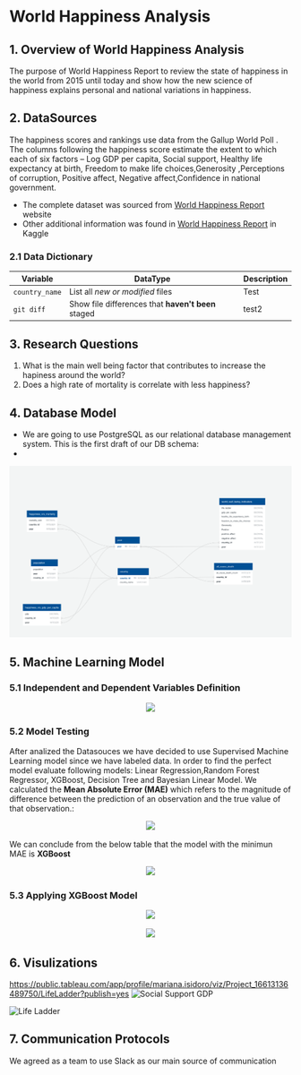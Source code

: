# World Happiness Analysis

## 1. Overview of World Happiness Analysis

The purpose of World Happiness Report to review the state of happiness in the world from 2015 until today and show how the new science of happiness explains personal and national variations in happiness.


##  2. DataSources

The happiness scores and rankings use data from the Gallup World Poll . The columns following the happiness score estimate the extent to which each of six factors – Log GDP per capita, Social support, Healthy life expectancy at birth, Freedom to make life choices,Generosity ,Perceptions of corruption, Positive affect, Negative affect,Confidence in national government.

* The complete dataset was sourced from [World Happiness Report](https://worldhappiness.report/ed/2022/#appendices-and-data) website
* Other additional information was found in [World Happiness Report](https://worldhappiness.report/ed/2022/#appendices-and-data) in Kaggle

### 2.1 Data Dictionary

| Variable | DataType | Description |
| -------- | -------- | ----------- |
| `country_name` | List all *new or modified* files | Test |
| `git diff` | Show file differences that **haven't been** staged |  test2|

## 3. Research Questions

1. What is the main well being factor that contributes to increase the hapiness around the world?
2. Does a high rate of mortality is correlate with less happiness?

## 4.  Database Model

 * We are going to use PostgreSQL as our relational database management system. This is the first draft of our DB schema: 
 * 
<p align="center">
  <img  src="db_squema_draft1.png" >
</p>


## 5. Machine Learning Model
### 5.1 Independent and Dependent Variables Definition
<p align="center">
  <img  src="Resources/ML1" >
</p>

### 5.2 Model Testing
 After analized the Datasouces we have decided to use Supervised Machine Learning model since we have labeled data. In order to find the perfect model evaluate following models: Linear Regression,Random Forest Regressor, XGBoost, Decision Tree and Bayesian Linear Model. We calculated the **Mean Absolute Error (MAE)** which refers to the magnitude of difference between the prediction of an observation and the true value of that observation.:

<p align="center">
  <img  src="Resources/ML2" >
</p>
 
 We can conclude from the below table that the model with the minimun MAE is **XGBoost**
 
 <p align="center">
  <img  src="Resources/ML3" >
</p>
 
### 5.3 Applying XGBoost Model

<p align="center">
  <img  src="Resources/ML4" >
</p>
<p align="center">
  <img  src="Resources/ML5" >
</p>


## 6. Visulizations
https://public.tableau.com/app/profile/mariana.isidoro/viz/Project_16613136489750/LifeLadder?publish=yes
![Social Support GDP](https://user-images.githubusercontent.com/102998228/187049204-96c96155-9b1c-4bdc-90a1-e6c206e923dd.PNG)

![Life Ladder](https://user-images.githubusercontent.com/102998228/187049215-b0768156-1eea-4f90-a2a6-49e68db40708.PNG)

## 7. Communication Protocols

We agreed as a team to use Slack as our main source of communication


